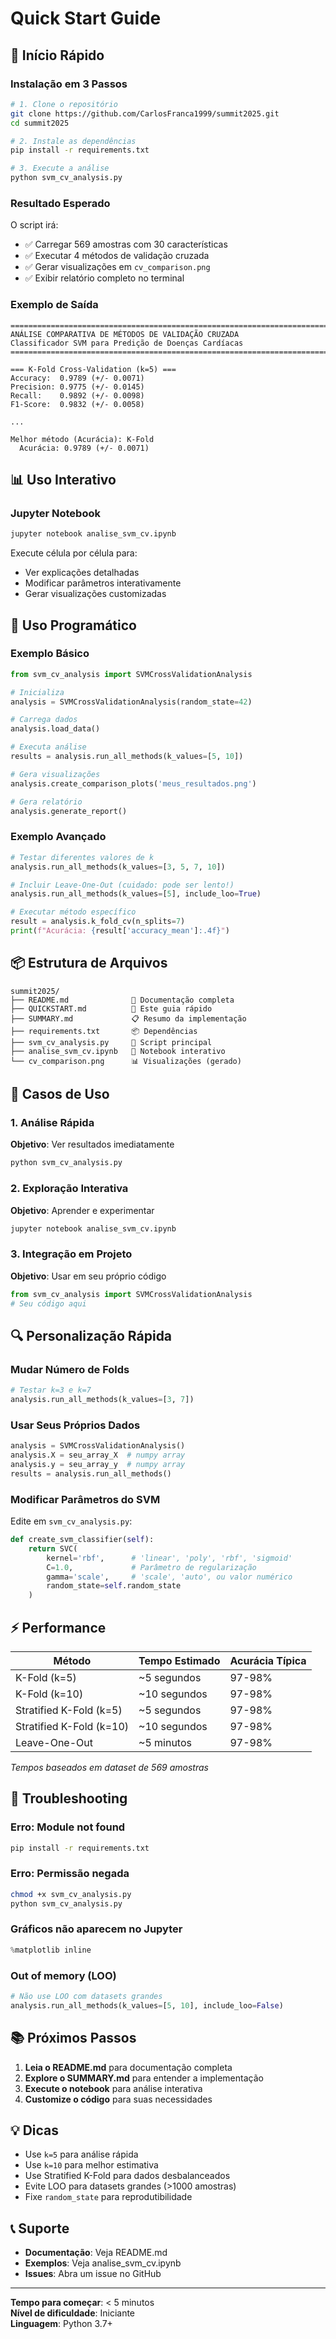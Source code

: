 # Quick Start Guide

## 🚀 Início Rápido

### Instalação em 3 Passos

```bash
# 1. Clone o repositório
git clone https://github.com/CarlosFranca1999/summit2025.git
cd summit2025

# 2. Instale as dependências
pip install -r requirements.txt

# 3. Execute a análise
python svm_cv_analysis.py
```

### Resultado Esperado

O script irá:
- ✅ Carregar 569 amostras com 30 características
- ✅ Executar 4 métodos de validação cruzada
- ✅ Gerar visualizações em `cv_comparison.png`
- ✅ Exibir relatório completo no terminal

### Exemplo de Saída

```
================================================================================
ANÁLISE COMPARATIVA DE MÉTODOS DE VALIDAÇÃO CRUZADA
Classificador SVM para Predição de Doenças Cardíacas
================================================================================

=== K-Fold Cross-Validation (k=5) ===
Accuracy:  0.9789 (+/- 0.0071)
Precision: 0.9775 (+/- 0.0145)
Recall:    0.9892 (+/- 0.0098)
F1-Score:  0.9832 (+/- 0.0058)

...

Melhor método (Acurácia): K-Fold
  Acurácia: 0.9789 (+/- 0.0071)
```

## 📊 Uso Interativo

### Jupyter Notebook

```bash
jupyter notebook analise_svm_cv.ipynb
```

Execute célula por célula para:
- Ver explicações detalhadas
- Modificar parâmetros interativamente
- Gerar visualizações customizadas

## 🔧 Uso Programático

### Exemplo Básico

```python
from svm_cv_analysis import SVMCrossValidationAnalysis

# Inicializa
analysis = SVMCrossValidationAnalysis(random_state=42)

# Carrega dados
analysis.load_data()

# Executa análise
results = analysis.run_all_methods(k_values=[5, 10])

# Gera visualizações
analysis.create_comparison_plots('meus_resultados.png')

# Gera relatório
analysis.generate_report()
```

### Exemplo Avançado

```python
# Testar diferentes valores de k
analysis.run_all_methods(k_values=[3, 5, 7, 10])

# Incluir Leave-One-Out (cuidado: pode ser lento!)
analysis.run_all_methods(k_values=[5], include_loo=True)

# Executar método específico
result = analysis.k_fold_cv(n_splits=7)
print(f"Acurácia: {result['accuracy_mean']:.4f}")
```

## 📦 Estrutura de Arquivos

```
summit2025/
├── README.md              📖 Documentação completa
├── QUICKSTART.md          🚀 Este guia rápido
├── SUMMARY.md             📋 Resumo da implementação
├── requirements.txt       📦 Dependências
├── svm_cv_analysis.py     🐍 Script principal
├── analise_svm_cv.ipynb   📓 Notebook interativo
└── cv_comparison.png      📊 Visualizações (gerado)
```

## 🎯 Casos de Uso

### 1. Análise Rápida
**Objetivo**: Ver resultados imediatamente
```bash
python svm_cv_analysis.py
```

### 2. Exploração Interativa
**Objetivo**: Aprender e experimentar
```bash
jupyter notebook analise_svm_cv.ipynb
```

### 3. Integração em Projeto
**Objetivo**: Usar em seu próprio código
```python
from svm_cv_analysis import SVMCrossValidationAnalysis
# Seu código aqui
```

## 🔍 Personalização Rápida

### Mudar Número de Folds

```python
# Testar k=3 e k=7
analysis.run_all_methods(k_values=[3, 7])
```

### Usar Seus Próprios Dados

```python
analysis = SVMCrossValidationAnalysis()
analysis.X = seu_array_X  # numpy array
analysis.y = seu_array_y  # numpy array
results = analysis.run_all_methods()
```

### Modificar Parâmetros do SVM

Edite em `svm_cv_analysis.py`:
```python
def create_svm_classifier(self):
    return SVC(
        kernel='rbf',      # 'linear', 'poly', 'rbf', 'sigmoid'
        C=1.0,             # Parâmetro de regularização
        gamma='scale',     # 'scale', 'auto', ou valor numérico
        random_state=self.random_state
    )
```

## ⚡ Performance

| Método | Tempo Estimado | Acurácia Típica |
|--------|---------------|-----------------|
| K-Fold (k=5) | ~5 segundos | 97-98% |
| K-Fold (k=10) | ~10 segundos | 97-98% |
| Stratified K-Fold (k=5) | ~5 segundos | 97-98% |
| Stratified K-Fold (k=10) | ~10 segundos | 97-98% |
| Leave-One-Out | ~5 minutos | 97-98% |

*Tempos baseados em dataset de 569 amostras*

## 🐛 Troubleshooting

### Erro: Module not found
```bash
pip install -r requirements.txt
```

### Erro: Permissão negada
```bash
chmod +x svm_cv_analysis.py
python svm_cv_analysis.py
```

### Gráficos não aparecem no Jupyter
```python
%matplotlib inline
```

### Out of memory (LOO)
```python
# Não use LOO com datasets grandes
analysis.run_all_methods(k_values=[5, 10], include_loo=False)
```

## 📚 Próximos Passos

1. **Leia o README.md** para documentação completa
2. **Explore o SUMMARY.md** para entender a implementação
3. **Execute o notebook** para análise interativa
4. **Customize o código** para suas necessidades

## 💡 Dicas

- Use `k=5` para análise rápida
- Use `k=10` para melhor estimativa
- Use Stratified K-Fold para dados desbalanceados
- Evite LOO para datasets grandes (>1000 amostras)
- Fixe `random_state` para reprodutibilidade

## 📞 Suporte

- **Documentação**: Veja README.md
- **Exemplos**: Veja analise_svm_cv.ipynb
- **Issues**: Abra um issue no GitHub

---

**Tempo para começar**: < 5 minutos  
**Nível de dificuldade**: Iniciante  
**Linguagem**: Python 3.7+
